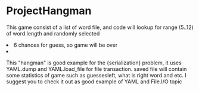 # ProjectHangman
This game consist of a list of word file, and code will lookup for range (5..12) of word.length and randomly selected
  <li>6 chances for guess, so game will be over </li>
  <li></li>
  
This "hangman" is good example for the {serialization} problem, it uses YAML.dump and YAML.load_file for file transaction.
saved file will contain some statistics of game such as guessesleft, what is right word and etc.
I suggest you to check it out as good example of YAML and File.I/O topic


